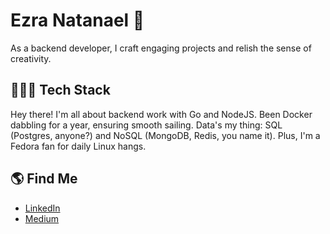 # Ezra Natanael 👋

As a backend developer, I craft engaging projects and relish the sense of creativity.

## 👨🏻‍💻 Tech Stack

Hey there! I'm all about backend work with Go and NodeJS. Been Docker dabbling for a year, ensuring smooth sailing. Data's my thing: SQL (Postgres, anyone?) and NoSQL (MongoDB, Redis, you name it). Plus, I'm a Fedora fan for daily Linux hangs.

## 🌎 Find Me

- [LinkedIn](https://www.linkedin.com/in/ezrantn/)
- [Medium](https://medium.com/@ezrantn)
